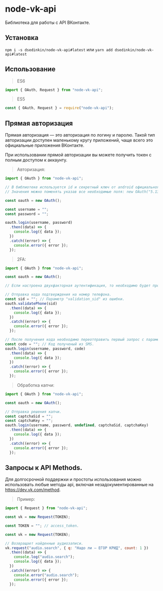 # node-vk-api

Библиотека для работы с API ВКонтакте.

## Установка

`npm i -s dsedinkin/node-vk-api#latest` или `yarn add dsedinkin/node-vk-api#latest`

## Использование

> ES6

```js
import { OAuth, Request } from "node-vk-api";
```

> ES5

```js
const { OAuth, Request } = require("node-vk-api");
```

## Прямая авторизация
Прямая авторизация — это авторизация по логину и паролю. Такой тип авторизации доступен маленькому кругу приложений, чаще всего это официальные приложения ВКонтакте.

При использовании прямой авторизации вы можете получить токен с полным доступом к аккаунту.

> Авторизация:
```js
import { OAuth } from "node-vk-api";

// В библиотеке используется id и секретный ключ от android официального клиента VK с получением всех прав. 
// Значения можно поменять указав все необходимые поля: new OAuth("5.131", "https://api.vk.com/method/", "all", "2274003", "hHbZxrka2uZ6jB1inYsH");

const oauth = new OAuth();

const username = "";
const password = "";

oauth.login(username, password)
  .then((data) => {
    console.log({ data });
  })
  .catch((error) => {
    console.error({ error });
  });
```

> 2FA:
```js
import { OAuth } from "node-vk-api";

const oauth = new OAuth();

// Если настроена двухфакторная аутентификация, то необходимо будет пройти еще одну проверку.

// Отправка кода подтверждения на номер телефона.
const sid = ""; // Параметр "validation_sid" из ошибки.
oauth.validatePhone(sid)
  .then((data) => {
    console.log({ data });
  })
  .catch((error) => {
    console.error({ error });
  });

// После получения кода необходимо переотправить первый запрос с параметром "code".
const code = ""; // Код полученый из SMS.
oauth.login(username, password, code)
  .then((data) => {
    console.log({ data });
  })
  .catch((error) => {
    console.error({ error });
  });
```

> Обработка капчи:
```js
import { OAuth } from "node-vk-api";

const oauth = new OAuth();

// Отправка решения капчи.
const captchaSid = "";
const captchaKey = "";
oauth.login(username, password, undefined, captchaSid, captchaKey)
  .then((data) => {
    console.log({ data });
  })
  .catch((error) => {
    console.error({ error });
  });
```

## Запросы к API Methods.
Для долгосрочной поддержки и простоты использования можно использовать любые методы api, включая незадокументированные на https://dev.vk.com/method.

> Пример:
```js
import { Request } from "node-vk-api";

const vk = new Request(TOKEN);

const TOKEN = ""; // access_token.

const vk = new Request(TOKEN);

// Возвращает найденные аудиозаписи.
vk.request("audio.search", { q: "Надо ли — ЕГОР КРИД", count: 1 })
  .then((data) => {
    console.log("audio.search");
    console.log({ data });
  })
  .catch((error) => {
    console.error("audio.search");
    console.error({ error });
  });
```
